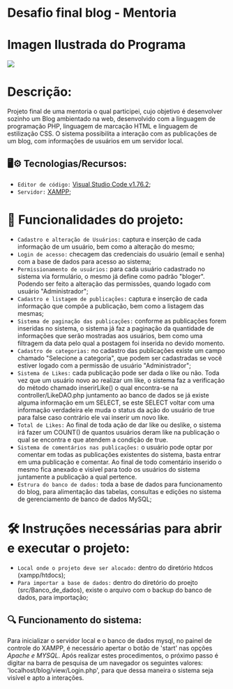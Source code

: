 # Desafio final blog - Mentoria

# Imagen Ilustrada do Programa
<div>
  <img src= "https://user-images.githubusercontent.com/38536641/239108394-5f1d6aed-1f5a-49b1-89fe-77bb790b8c3b.PNG">
  </div>

# Descrição:
Projeto final de uma mentoria o qual participei, cujo objetivo é desenvolver sozinho um Blog ambientado na web, desenvolvido com a linguagem de programação PHP, linguagem de marcação HTML e linguagem de estilização CSS. O sistema possibilita a interação com as publicações de um blog, com informações de usuários em um servidor local.

## 🖥️⚙️ Tecnologias/Recursos:
- `Editor de código:` [Visual Studio Code v1.76.2](https://code.visualstudio.com/updates/v1_76);
- `Servidor:` [XAMPP](https://sourceforge.net/projects/xampp/files/);

# 🔨 Funcionalidades do projeto:
- `Cadastro e alteração de Usuários:` captura e inserção de cada informação de um usuário, bem como a alteração do mesmo;
- `Login de acesso:` checagem das credenciais do usuário (email e senha) com a base de dados para acesso ao sistema;
- `Permissionamento de usuários:` para cada usuário cadastrado no sistema via formulário, o mesmo já define como padrão "bloger". Podendo ser feito a alteração das permissões, quando logado com usuário "Administrador";
- `Cadastro e listagem de publicações:` captura e inserção de cada informação que compõe a publicação, bem como a listagem das mesmas;
- `Sistema de paginação das publicações:` conforme as publicações forem inseridas no sistema, o sistema já faz a paginação da quantidade de informações que serão mostradas aos usuários, bem como uma filtragem da data pelo qual a postagem foi inserida no devido momento.
- `Cadastro de categorias:` no cadastro das publicações existe um campo chamado "Selecione a categoria", que podem ser cadastradas se você estiver logado com a permissão de usuário "Administrador";
- `Sistema de Likes:` cada publicação pode ser dada o like ou não. Toda vez que um usuário novo ao realizar um like, o sistema faz a verificação do método chamado inserirLike() o qual encontra-se na controller/LikeDAO.php juntamento ao banco de dados se já existe alguma informação em um SELECT, se este SELECT voltar com uma informação verdadeira ele muda o status da ação do usuário de true para false caso contrário ele vai inserir um novo like.
- `Total de Likes:` Ao final de toda ação de dar like ou deslike, o sistema irá fazer um COUNT() de quantos usuários deram like na publicação o qual se encontra e que atendem a condição de true.
- `Sistema de comentários nas publicações:` o usuário pode optar por comentar em todas as publicações existentes do sistema, basta entrar em uma publicação e comentar. Ao final de todo comentário inserido o mesmo fica anexado e visível para todo os usuários do sistema juntamente a publicação a qual pertence.
- `Estrura do banco de dados:` toda a base de dados para funcionamento do blog, para alimentação das tabelas, consultas e edições no sistema de gerenciamento de banco de dados MySQL;

# 🛠️ Instruções necessárias para abrir e executar o projeto:
- `Local onde o projeto deve ser alocado:` dentro do diretório htdcos (xampp/htdocs);
- `Para importar a base de dados:` dentro do diretório do proejto (src/Banco_de_dados), existe o arquivo com o backup do banco de dados, para importação;

## 🔍 Funcionamento do sistema: 
Para inicializar o servidor local e o banco de dados mysql, no painel de controle do XAMPP, é necessário apertar o botão de 'start' nas opções *Apache e MYSQL*. Após realizar estes procedimentos, o próximo passo é digitar na barra de pesquisa de um navegador os seguintes valores: 'localhost/blog/view/Login.php', para que dessa maneira o sistema seja visível e apto a interações.
